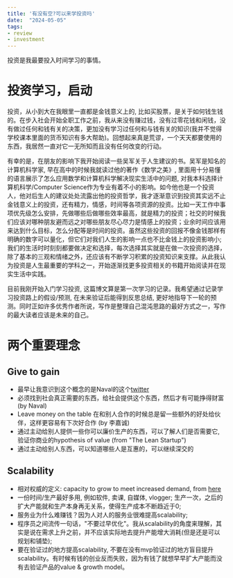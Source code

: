 ```yaml
---
title: '有没有空?可以来学投资吗'
date:  "2024-05-05"
tags:
- review
- investment
---
```


投资是我最要投入时间学习的事情。

<!--more-->

# 投资学习，启动

投资，从小到大在我眼里一直都是金钱意义上的,
比如买股票，是关于如何钱生钱的。在步入社会开始全职工作之前，我从来没有赚过钱，没有过零花钱和闲钱，没有做过任何和钱有关的决策，更加没有学习过任何和与钱有关的知识(我并不觉得学校课本里面的货币知识有多大帮助)。回想起来真是荒谬，一个天天都要使用的东西，我居然一直对它一无所知而且没有任何改变的行动。

有幸的是，在朋友的影响下我开始阅读一些吴军关于人生建议的书。吴军是知名的计算机科学家, 早在高中的时候我就读过他的著作《数学之美》,
里面用十分易懂的语言展示了怎么应用数学和计算机科学解决现实生活中的问题, 对我本科选择计算机科学/Computer
Science作为专业有着不小的影响。如今他也是一个投资人，他对后生人的建议处处流露出他的投资哲学，我才逐渐意识到投资其实远不止金钱意义上的投资，还有精力，情感，时间等各项资源的投资。比如一天工作中事项优先级怎么安排，先做哪些后做哪些效率最高，就是精力的投资；社交的时候我们应该对哪种朋友避而远之对哪些朋友尽心尽力是情感上的投资；业余时间应该用来达到什么目标，怎么分配等是时间的投资。虽然这些投资的回报不像金钱那样有明确的数字可以量化，但它们对我们人生的影响一点也不比金钱上的投资影响小;
我们的生活时时刻刻都要做决定和选择，每次选择其实就是在做一次投资的选择，除了基本的三观和情绪之外，还应该有不断学习积累的投资知识来支撑。从此我认为投资是人生最重要的学科之一，开始逐渐找更多投资相关的书籍开始阅读并在现实生活中实践。

目前我刚开始入门学习投资, 这篇博文算是第一次学习的记录。我希望通过记录学习投资路上的假设/预测, 在未来验证后能得到反思总结,
更好地指导下一轮的预测。同时正如许多优秀作者所说，写作是整理自己混沌思路的最好方式之一，写作的最大读者应该是未来的自己。

# 两个重要理念

## Give to gain

- 最早让我意识到这个概念的是Naval的这个[twitter](https://twitter.com/naval/status/1002103360646823936?lang=en)
- 必须找到社会真正需要的东西，给社会提供这个东西，然后才有可能挣得财富 (by Naval)
- Leave money on the table 在和别人合作的时候总是留一些额外的好处给伙伴，这样更容易有下次好合作 (by 李嘉诚)
- 通过主动给别人提供一些你可以廉价生产的东西，可以了解人们是否需要它, 验证你商业的hypothesis of value (from "The Lean
  Startup")
- 通过主动给别人东西，可以知道哪些人是互惠的，可以继续深交的

## Scalability

- 相对权威的定义: capacity to grow to meet increased demand, from
  [here](https://www.investopedia.com/terms/s/scalability.asp)
- 一份时间/生产最好多用, 例如软件, 卖课, 自媒体, vlogger; 生产一次，之后的扩大产能就和生产本身再无关系，使得生产成本不断趋近于0;
- 服务业为什么难赚钱？因为人对人的服务业很难提高scalability;
- 程序员之间流传一句话，"不要过早优化"。我从scalability的角度来理解，其实是说在需求上升之前，并不应该实际地去提升产能增大消耗(但是还是可以规划和铺垫);
- 要在验证过的地方提高scalability,
  不要在没有mvp验证过的地方盲目提升scalability。有时候有钱的创业反而失败，因为有钱了就想早早扩大产能而没有去验证产品的value &
  growth model。
